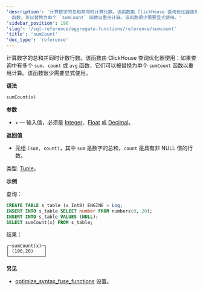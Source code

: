 ```yaml
---
'description': '计算数字的总和并同时计算行数。该函数由 ClickHouse 查询优化器使用：如果查询中有多个 `sum`、`count` 或 `avg`
  函数，可以替换为单个 `sumCount` 函数以重用计算。该函数很少需要显式使用。'
'sidebar_position': 196
'slug': '/sql-reference/aggregate-functions/reference/sumcount'
'title': 'sumCount'
'doc_type': 'reference'
---
```


计算数字的总和并同时计数行数。该函数由 ClickHouse 查询优化器使用：如果查询中有多个 `sum`、`count` 或 `avg` 函数，它们可以被替换为单个 `sumCount` 函数以重用计算。该函数很少需要显式使用。

**语法**

```sql
sumCount(x)
```

**参数**

- `x` — 输入值，必须是 [Integer](../../../sql-reference/data-types/int-uint.md)、[Float](../../../sql-reference/data-types/float.md) 或 [Decimal](../../../sql-reference/data-types/decimal.md)。

**返回值**

- 元组 `(sum, count)`，其中 `sum` 是数字的总和，`count` 是具有非 NULL 值的行数。

类型: [Tuple](../../../sql-reference/data-types/tuple.md)。

**示例**

查询：

```sql
CREATE TABLE s_table (x Int8) ENGINE = Log;
INSERT INTO s_table SELECT number FROM numbers(0, 20);
INSERT INTO s_table VALUES (NULL);
SELECT sumCount(x) FROM s_table;
```

结果：

```text
┌─sumCount(x)─┐
│ (190,20)    │
└─────────────┘
```

**另见**

- [optimize_syntax_fuse_functions](../../../operations/settings/settings.md#optimize_syntax_fuse_functions) 设置。
